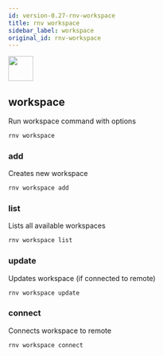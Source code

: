 ```yaml
---
id: version-0.27-rnv-workspace
title: rnv workspace
sidebar_label: workspace
original_id: rnv-workspace
---
```


<img src="https://renative.org/img/ic_cli.png" width=50 height=50 />

## workspace

Run workspace command with options

```bash
rnv workspace
```

### add

Creates new workspace

```bash
rnv workspace add
```

### list

Lists all available workspaces

```bash
rnv workspace list
```


### update

Updates workspace (if connected to remote)

```bash
rnv workspace update
```

### connect

Connects workspace to remote

```bash
rnv workspace connect
```
